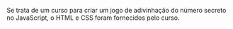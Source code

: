 Se trata de um curso para criar um jogo de adivinhação do número secreto no JavaScript, o HTML e CSS foram fornecidos pelo curso.
